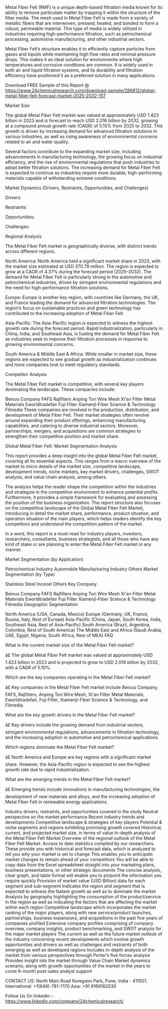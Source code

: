 Metal Fiber Felt (RMF) is a unique depth-based filtration media known for its ability to remove particulate matter by trapping it within the structure of the filter media. The mesh used in Metal Fiber Felt is made from a variety of metallic fibers that are interwoven, pressed, heated, and bonded to form a robust, permeable material. This type of media is widely utilized in industries requiring high-performance filtration, such as petrochemical processing, automotive manufacturing, and other industrial sectors.

Metal Fiber Felt’s structure enables it to efficiently capture particles from gases and liquids while maintaining high flow rates and minimal pressure drops. This makes it an ideal solution for environments where high temperatures and corrosive conditions are common. It is widely used in both air and liquid filtration systems, and its durability and filtration efficiency have positioned it as a preferred solution in many applications.

Download FREE Sample of this Report @ https://www.24chemicalresearch.com/download-sample/286812/global-metal-fiber-felt-forecast-market-2025-2032-157

Market Size

The global Metal Fiber Felt market was valued at approximately USD 1.423 billion in 2023 and is forecast to reach USD 2.016 billion by 2032, growing at a compound annual growth rate (CAGR) of 5.10% from 2025 to 2032. This growth is driven by increasing demand for advanced filtration solutions in various industries, as well as rising awareness of environmental concerns related to air and water quality.

Several factors contribute to the expanding market size, including advancements in manufacturing technology, the growing focus on industrial efficiency, and the rise of environmental regulations that push industries to adopt better filtration solutions. The increasing demand for Metal Fiber Felt is expected to continue as industries require more durable, high-performing materials capable of withstanding extreme conditions.

Market Dynamics (Drivers, Restraints, Opportunities, and Challenges)

Drivers:

Restraints:

Opportunities:

Challenges:

Regional Analysis

The Metal Fiber Felt market is geographically diverse, with distinct trends across different regions.

North America: North America held a significant market share in 2023, with the market size estimated at USD 370.79 million. The region is expected to grow at a CAGR of 4.37% during the forecast period (2025–2032). The demand for Metal Fiber Felt is particularly strong in the automotive and petrochemical industries, driven by stringent environmental regulations and the need for high-performance filtration solutions.

Europe: Europe is another key region, with countries like Germany, the UK, and France leading the demand for advanced filtration technologies. The region’s focus on sustainable practices and green technology has contributed to the increasing adoption of Metal Fiber Felt.

Asia-Pacific: The Asia-Pacific region is expected to witness the highest growth rate during the forecast period. Rapid industrialization, particularly in China, India, and Southeast Asia, is fueling the demand for Metal Fiber Felt as industries seek to improve their filtration processes in response to growing environmental concerns.

South America & Middle East & Africa: While smaller in market size, these regions are expected to see gradual growth as industrialization continues and more companies look to meet regulatory standards.

Competitor Analysis 

The Metal Fiber Felt market is competitive, with several key players dominating the landscape. These companies include:

Beious Company
FAFS
Rajfilters
Anping Tori Wire Mesh
Xi'an Filter Metal Materials
Eworldtradefair
Fuji Filter
Xiamenjl-Fiber Science & Technology
Filmedia
These companies are involved in the production, distribution, and development of Metal Fiber Felt. Their market strategies often revolve around expanding their product offerings, enhancing manufacturing capabilities, and catering to diverse industrial sectors. Moreover, partnerships, mergers, and acquisitions are common strategies to strengthen their competitive position and market share.

Global Metal Fiber Felt: Market Segmentation Analysis

This report provides a deep insight into the global Metal Fiber Felt market, covering all its essential aspects. This ranges from a macro overview of the market to micro details of the market size, competitive landscape, development trends, niche markets, key market drivers, challenges, SWOT analysis, and value chain analysis, among others.

The analysis helps the reader shape the competition within the industries and strategize in the competitive environment to enhance potential profits. Furthermore, it provides a simple framework for evaluating and assessing the position of the business organization. The report structure also focuses on the competitive landscape of the Global Metal Fiber Felt Market, introducing in detail the market share, performance, product situation, and operation situation of the main players, which helps readers identify the key competitors and understand the competition pattern of the market.

In a word, this report is a must-read for industry players, investors, researchers, consultants, business strategists, and all those who have any kind of stake or are planning to enter the Metal Fiber Felt market in any manner.

Market Segmentation (by Application)

Petrochemical Industry
Automobile
Manufacturing Industry
Others
Market Segmentation (by Type)

Stainless Steel
Inconel
Others
Key Company

Beious Company
FAFS
Rajfilters
Anping Tori Wire Mesh
Xi'an Filter Metal Materials
Eworldtradefair
Fuji Filter
Xiamenjl-Fiber Science & Technology
Filmedia
Geographic Segmentation

North America (USA, Canada, Mexico)
Europe (Germany, UK, France, Russia, Italy, Rest of Europe)
Asia-Pacific (China, Japan, South Korea, India, Southeast Asia, Rest of Asia-Pacific)
South America (Brazil, Argentina, Colombia, Rest of South America)
The Middle East and Africa (Saudi Arabia, UAE, Egypt, Nigeria, South Africa, Rest of MEA)
FAQ 

What is the current market size of the Metal Fiber Felt market?

â£ The global Metal Fiber Felt market was valued at approximately USD 1.423 billion in 2023 and is projected to grow to USD 2.016 billion by 2032, with a CAGR of 5.10%.

Which are the key companies operating in the Metal Fiber Felt market?

â£ Key companies in the Metal Fiber Felt market include Beious Company, FAFS, Rajfilters, Anping Tori Wire Mesh, Xi'an Filter Metal Materials, Eworldtradefair, Fuji Filter, Xiamenjl-Fiber Science & Technology, and Filmedia.

What are the key growth drivers in the Metal Fiber Felt market?

â£ Key drivers include the growing demand from industrial sectors, stringent environmental regulations, advancements in filtration technology, and the increasing adoption in automotive and petrochemical applications.

Which regions dominate the Metal Fiber Felt market?

â£ North America and Europe are key regions with a significant market share. However, the Asia-Pacific region is expected to see the highest growth rate due to rapid industrialization.

What are the emerging trends in the Metal Fiber Felt market?

â£ Emerging trends include innovations in manufacturing technologies, the development of new materials and alloys, and the increasing adoption of Metal Fiber Felt in renewable energy applications.

Industry drivers, restraints, and opportunities covered in the study
Neutral perspective on the market performance
Recent industry trends and developments
Competitive landscape & strategies of key players
Potential & niche segments and regions exhibiting promising growth covered
Historical, current, and projected market size, in terms of value
In-depth analysis of the Metal Fiber Felt Market
Overview of the regional outlook of the Metal Fiber Felt Market:
Access to date statistics compiled by our researchers. These provide you with historical and forecast data, which is analyzed to tell you why your market is set to change
This enables you to anticipate market changes to remain ahead of your competitors
You will be able to copy data from the Excel spreadsheet straight into your marketing plans, business presentations, or other strategic documents
The concise analysis, clear graph, and table format will enable you to pinpoint the information you require quickly
Provision of market value (USD Billion) data for each segment and sub-segment
Indicates the region and segment that is expected to witness the fastest growth as well as to dominate the market
Analysis by geography highlighting the consumption of the product/service in the region as well as indicating the factors that are affecting the market within each region
Competitive landscape which incorporates the market ranking of the major players, along with new service/product launches, partnerships, business expansions, and acquisitions in the past five years of companies profiled
Extensive company profiles comprising of company overview, company insights, product benchmarking, and SWOT analysis for the major market players
The current as well as the future market outlook of the industry concerning recent developments which involve growth opportunities and drivers as well as challenges and restraints of both emerging as well as developed regions
Includes in-depth analysis of the market from various perspectives through Porter’s five forces analysis
Provides insight into the market through Value Chain
Market dynamics scenario, along with growth opportunities of the market in the years to come
6-month post-sales analyst support

CONTACT US:
North Main Road Koregaon Park, Pune, India - 411001.
International: +1(646)-781-7170
Asia: +91 9169162030

Follow Us On linkedin :- https://www.linkedin.com/company/24chemicalresearch/
